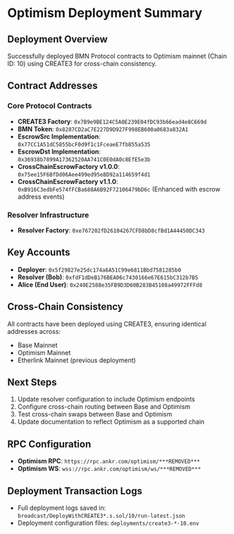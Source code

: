 # Optimism Deployment Summary

## Deployment Overview
Successfully deployed BMN Protocol contracts to Optimism mainnet (Chain ID: 10) using CREATE3 for cross-chain consistency.

## Contract Addresses

### Core Protocol Contracts
- **CREATE3 Factory**: `0x7B9e9BE124C5A0E239E04fDC93b66ead4e8C669d`
- **BMN Token**: `0x8287CD2aC7E227D9D927F998EB600a0683a832A1`
- **EscrowSrc Implementation**: `0x77CC1A51dC5855bcF0d9f1c1FceaeE7fb855a535`
- **EscrowDst Implementation**: `0x36938b7899A17362520AA741C0E0dA0c8EfE5e3b`
- **CrossChainEscrowFactory v1.0.0**: `0x75ee15F6BfDd06Aee499ed95e8D92a114659f4d1`
- **CrossChainEscrowFactory v1.1.0**: `0xB916C3edbFe574fFCBa688A6B92F72106479bD6c` (Enhanced with escrow address events)

### Resolver Infrastructure
- **Resolver Factory**: `0xe767202fD26104267CFD8bD8cfBd1A44450DC343`

## Key Accounts
- **Deployer**: `0x5f29827e25dc174a6A51C99e6811Bbd7581285b0`
- **Resolver (Bob)**: `0xfdF1dDeB176BEA06c7430166e67E615bC312b7B5`
- **Alice (End User)**: `0x240E2588e35FB9D3D60B283B45108a49972FFFd8`

## Cross-Chain Consistency
All contracts have been deployed using CREATE3, ensuring identical addresses across:
- Base Mainnet
- Optimism Mainnet
- Etherlink Mainnet (previous deployment)

## Next Steps
1. Update resolver configuration to include Optimism endpoints
2. Configure cross-chain routing between Base and Optimism
3. Test cross-chain swaps between Base and Optimism
4. Update documentation to reflect Optimism as a supported chain

## RPC Configuration
- **Optimism RPC**: `https://rpc.ankr.com/optimism/***REMOVED***`
- **Optimism WS**: `wss://rpc.ankr.com/optimism/ws/***REMOVED***`

## Deployment Transaction Logs
- Full deployment logs saved in: `broadcast/DeployWithCREATE3*.s.sol/10/run-latest.json`
- Deployment configuration files: `deployments/create3-*-10.env`